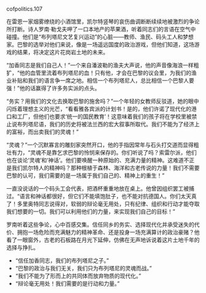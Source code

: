 cofpolitics.107

在雷恩一家烟雾缭绕的小酒馆里，凯尔特竖琴的哀伤曲调断断续续地被激烈的争论所打断。诗人罗南·勒戈夫呷了一口本地产的苹果酒，听着同志们的言语在空气中碰撞。他们是“布列塔尼文艺复兴运动”的心脏——教师、渔民、码头工人和梦想家。巴黎的选举对他们来说，像是一场遥远国度的政治游戏，但他们知道，这场游戏的结果，将决定这片花岗岩土地的未来。

“加香同志是我们自己人！”一个来自潘波勒的渔夫大声说，他的声音像海浪一样粗犷，“他的血管里流着布列塔尼的血！只有他，才会在巴黎的议会里，为我们的渔业补贴和我们的语言争一席之地。相信一个布列塔尼人，总比相信一个巴黎人要强！”他的话赢得了许多务实派的点头。

“务实？用我们的文化去换取巴黎的施舍吗？”一个年轻的女教师反驳道，她的眼中闪烁着理想主义的光芒，“看看雅各宾派的计划书！是的，他们许诺了现代化的港口和工厂，但他们也要求‘统一的国民教育’！这意味着我们的孩子将在学校里被禁止说布列塔尼语，我们的历史将被法兰西的宏大叙事所取代。我们不能为了经济上的富裕，而出卖我们的灵魂！”

“灵魂？”一个沉默寡言的雕刻家突然开口，他的手指因常年与石头打交道而显得粗壮有力，“灵魂不是靠乞求巴黎的怜悯来保存的。你们听说了吗？索雷尔派，他们也在谈论‘灵魂’和‘神话’。他们要唤醒一种原始的、充满力量的精神。这难道不正是我们凯尔特人的精神吗？那种根植于森林、海洋和古老传说的力量！我们不需要巴黎的认可，我们需要的是一场属于我们自己的、精神上的重生！”

一直没说话的一个码头工会代表，把酒杯重重地放在桌上。他曾因组织罢工被捕过。“语言和神话都很好，但它们不能填饱肚子，也不能对抗德国人。你们太天真了！多里奥特同志说得对，软弱的辩论毫无用处，只有纪律、组织和行动才能夺取我们想要的一切。我们可以利用他们的力量，来实现我们自己的目标！”

罗南听着这些争论，心中百感交集。信任同乡的务实、选择现代化并承受迷失的代价、拥抱一场危险而充满魅力的精神革命、还是投身一场充满算计的政治豪赌？他看了一眼窗外，古老的石板路在月光下延伸，仿佛在无声地诉说着这片土地千年的选择与挣扎。

* “信任加香同志，我们的布列塔尼之子。”
* “巴黎的政治与我们无关，我们只为布列塔尼的灵魂而战。”
* “我们不能为了形而上的共同体而放弃物质的现代化。”
* “辩论毫无用处！我们需要的是行动和力量。”